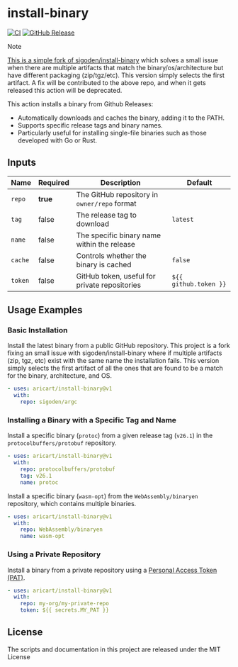 # install-binary

[![CI](https://img.shields.io/github/actions/workflow/status/sigoden/aichat/ci.yaml)](https://github.com/sigoden/install-binary/actions/workflows/ci.yml)
[![GitHub Release](https://img.shields.io/github/v/release/sigoden/install-binary)](https://github.com/sigoden/install-binary/releases)

> [!NOTE]
> [This is a simple fork of sigoden/install-binary](https://github.com/sigoden/install-binary) which solves
> a small issue when there are multiple artifacts that match the binary/os/architecture but have different
> packaging (zip/tgz/etc). This version simply selects the first artifact. A fix will be contributed to
> the above repo, and when it gets released this action will be deprecated.

This action installs a binary from Github Releases:

- Automatically downloads and caches the binary, adding it to the PATH.
- Supports specific release tags and binary names.
- Particularly useful for installing single-file binaries such as those
  developed with Go or Rust.

## Inputs

| Name    | Required | Description                                   | Default               |
| ------- | -------- | --------------------------------------------- | --------------------- |
| `repo`  | **true** | The GitHub repository in `owner/repo` format  |                       |
| `tag`   | false    | The release tag to download                   | `latest`              |
| `name`  | false    | The specific binary name within the release   |                       |
| `cache` | false    | Controls whether the binary is cached         | `false`               |
| `token` | false    | GitHub token, useful for private repositories | `${{ github.token }}` |

## Usage Examples

### Basic Installation

Install the latest binary from a public GitHub repository. This project is a
fork fixing an small issue with sigoden/install-binary where if multiple
artifacts (zip, tgz, etc) exist with the same name the installation fails. This
version simply selects the first artifact of all the ones that are found to be a
match for the binary, architecture, and OS.

```yaml
- uses: aricart/install-binary@v1
  with:
    repo: sigoden/argc
```

### Installing a Binary with a Specific Tag and Name

Install a specific binary (`protoc`) from a given release tag (`v26.1`) in the
`protocolbuffers/protobuf` repository.

```yaml
- uses: aricart/install-binary@v1
  with:
    repo: protocolbuffers/protobuf
    tag: v26.1
    name: protoc
```

Install a specific binary (`wasm-opt`) from the `WebAssembly/binaryen`
repository, which contains multiple binaries.

```yaml
- uses: aricart/install-binary@v1
  with:
    repo: WebAssembly/binaryen
    name: wasm-opt
```

### Using a Private Repository

Install a binary from a private repository using a
[Personal Access Token (PAT)](https://docs.github.com/en/authentication/keeping-your-account-and-data-secure/managing-your-personal-access-tokens).

```yaml
- uses: aricart/install-binary@v1
  with:
    repo: my-org/my-private-repo
    token: ${{ secrets.MY_PAT }}
```

## License

The scripts and documentation in this project are released under the MIT License
